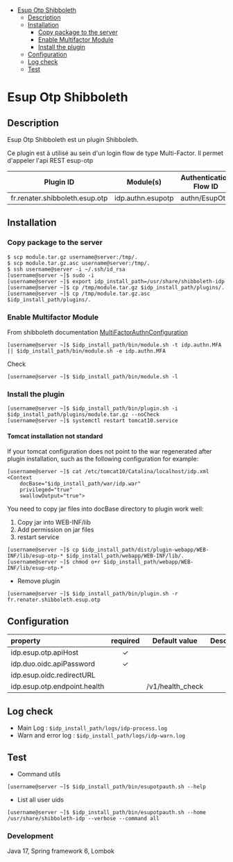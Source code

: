 <!-- TOC -->
* [Esup Otp Shibboleth](#esup-otp-shibboleth)
  * [Description](#description)
  * [Installation](#installation)
    * [Copy package to the server](#copy-package-to-the-server)
    * [Enable Multifactor Module](#enable-multifactor-module)
    * [Install the plugin](#install-the-plugin)
  * [Configuration](#configuration)
  * [Log check](#log-check)
  * [Test](#test)
<!-- TOC -->

# Esup Otp Shibboleth

## Description

Esup Otp Shibboleth est un plugin Shibboleth.

Ce plugin est à utilisé au sein d'un login flow de type Multi-Factor. Il permet d'appeler l'api REST esup-otp


| Plugin ID                      | Module(s)         | Authentication Flow ID |
|--------------------------------|-------------------|------------------------|
| fr.renater.shibboleth.esup.otp | idp.authn.esupotp | authn/EsupOtp          |

## Installation

### Copy package to the server

```
$ scp module.tar.gz username@server:/tmp/.
$ scp module.tar.gz.asc username@server:/tmp/.
$ ssh username@server -i ~/.ssh/id_rsa
[username@server ~]$ sudo -i
[username@server ~]$ export idp_install_path=/usr/share/shibboleth-idp
[username@server ~]$ cp /tmp/module.tar.gz $idp_install_path/plugins/.
[username@server ~]$ cp /tmp/module.tar.gz.asc $idp_install_path/plugins/.
```

### Enable Multifactor Module

From shibboleth documentation [MultiFactorAuthnConfiguration](https://shibboleth.atlassian.net/wiki/spaces/IDP5/pages/3199505534/MultiFactorAuthnConfiguration)

```
[username@server ~]$ $idp_install_path/bin/module.sh -t idp.authn.MFA || $idp_install_path/bin/module.sh -e idp.authn.MFA
```

Check

```
[username@server ~]$ $idp_install_path/bin/module.sh -l
```

### Install the plugin

```
[username@server ~]$ $idp_install_path/bin/plugin.sh -i $idp_install_path/plugins/module.tar.gz --noCheck
[username@server ~]$ systemctl restart tomcat10.service
```

#### Tomcat installation not standard
If your tomcat configuration does not point to the war regenerated after plugin installation, such as the following configuration for example:
```
[username@server ~]$ cat /etc/tomcat10/Catalina/localhost/idp.xml
<Context
    docBase="$idp_install_path/war/idp.war"
    privileged="true"
    swallowOutput="true">
```

You need to copy jar files into docBase directory to plugin work well:

1. Copy jar into WEB-INF/lib
2. Add permission on jar files
3. restart service

```
[username@server ~]$ cp $idp_install_path/dist/plugin-webapp/WEB-INF/lib/esup-otp-* $idp_install_path/webapp/WEB-INF/lib/.
[username@server ~]$ chmod o+r $idp_install_path/webapp/WEB-INF/lib/esup-otp-*
```

- Remove plugin
```
[username@server ~]$ $idp_install_path/bin/plugin.sh -r fr.renater.shibboleth.esup.otp
```

## Configuration

| property                     |                      required                      | Default value    | Description |
|:-----------------------------|:--------------------------------------------------:|------------------|-------------|
| idp.esup.otp.apiHost         |                      &check;                       |                  |             |
| idp.duo.oidc.apiPassword     |                      &check;                       |                  |             |
| idp.esup.oidc.redirectURL    |                                                    |                  |             |
| idp.esup.otp.endpoint.health |                                                    | /v1/health_check |             |


## Log check

- Main Log : ```$idp_install_path/logs/idp-process.log```
- Warn and error log : ```$idp_install_path/logs/idp-warn.log```

## Test

- Command utils
```
[username@server ~]$ $idp_install_path/bin/esupotpauth.sh --help
```

- List all user uids

```
[username@server ~]$ $idp_install_path/bin/esupotpauth.sh --home /usr/share/shibboleth-idp --verbose --command all
```

### Development

Java 17, Spring framework 6, Lombok